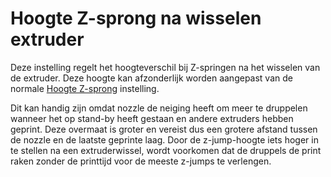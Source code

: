 Hoogte Z-sprong na wisselen extruder
====
Deze instelling regelt het hoogteverschil bij Z-springen na het wisselen van de extruder. Deze hoogte kan afzonderlijk worden aangepast van de normale [Hoogte Z-sprong](retraction_hop.md) instelling.

Dit kan handig zijn omdat nozzle de neiging heeft om meer te druppelen wanneer het op stand-by heeft gestaan ​​en andere extruders hebben geprint. Deze overmaat is groter en vereist dus een grotere afstand tussen de nozzle en de laatste geprinte laag. Door de z-jump-hoogte iets hoger in te stellen na een extruderwissel, wordt voorkomen dat de druppels de print raken zonder de printtijd voor de meeste z-jumps te verlengen.